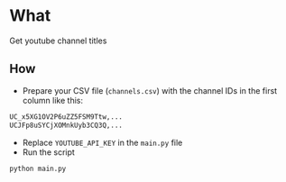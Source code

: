 # What

 Get youtube channel titles

## How

- Prepare your CSV file (`channels.csv`) with the channel IDs in the first column like this:

```sh
UC_x5XG1OV2P6uZZ5FSM9Ttw,...
UCJFp8uSYCjXOMnkUyb3CQ3Q,...
```

- Replace `YOUTUBE_API_KEY` in the `main.py` file
- Run the script

```sh
python main.py
```
